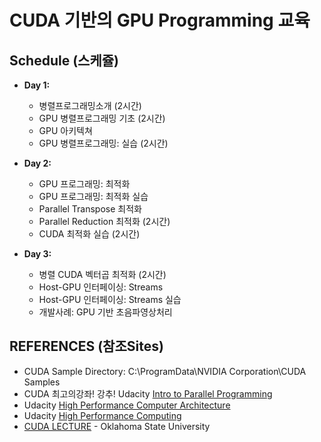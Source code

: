 # CUDA 기반의 GPU Programming 교육

## Schedule (스케쥴)
  - **Day 1:**
    -	병렬프로그래밍소개 (2시간)
    -	GPU 병렬프로그래밍 기초 (2시간)
    -	GPU 아키텍쳐
    - GPU 병렬프로그래밍: 실습 (2시간)
    
  - **Day 2:**
    -	GPU 프로그래밍: 최적화
    -	GPU 프로그래밍: 최적화 실습
    -	Parallel Transpose 최적화
    -	Parallel Reduction 최적화 (2시간)
    -	CUDA 최적화 실습 (2시간)
    
  - **Day 3:**
    -	병렬 CUDA 벡터곱 최적화 (2시간)
    -	Host-GPU 인터페이싱: Streams
    -	Host-GPU 인터페이싱: Streams 실습
    -	개발사례: GPU 기반 초음파영상처리

## REFERENCES (참조Sites)
  - CUDA Sample Directory: C:\ProgramData\NVIDIA Corporation\CUDA Samples
  - CUDA 최고의강좌! 강추! Udacity [Intro to Parallel Programming](https://www.youtube.com/watch?v=F620ommtjqk&list=PLAwxTw4SYaPnFKojVQrmyOGFCqHTxfdv2)
  - Udacity [High Performance Computer Architecture](https://www.youtube.com/watch?v=tawb_aeYQ2g&list=PLAwxTw4SYaPmqpjgrmf4-DGlaeV0om4iP&index=1)
  - Udacity [High Performance Computing](https://www.youtube.com/watch?v=grD5en6_IiQ&list=PLAwxTw4SYaPk8NaXIiFQXWK6VPnrtMRXC)
  - [CUDA LECTURE](https://www.youtube.com/watch?v=sxhvmTveO2A) - Oklahoma State University

